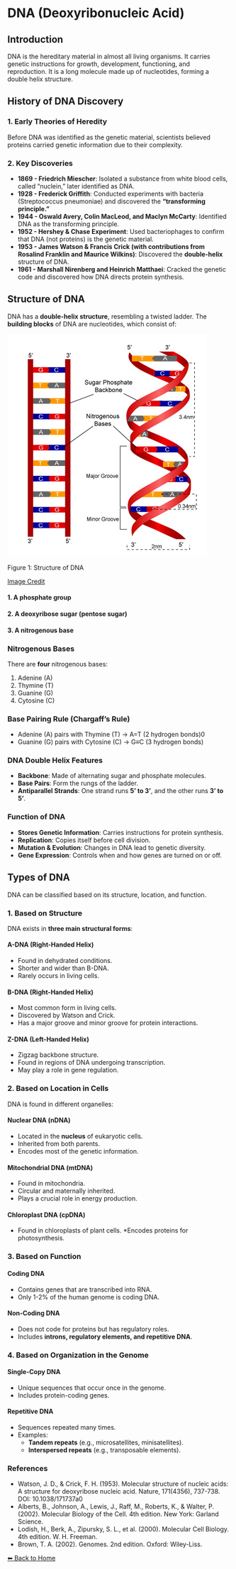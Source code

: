 # DNA (Deoxyribonucleic Acid)

## Introduction

DNA is the hereditary material in almost all living organisms. It
carries genetic instructions for growth, development, functioning, and
reproduction. It is a long molecule made up of nucleotides, forming a
double helix structure.

## History of DNA Discovery

### 1. Early Theories of Heredity

Before DNA was identified as the genetic material, scientists believed
proteins carried genetic information due to their complexity.

### 2. Key Discoveries

-   **1869 - Friedrich Miescher**: Isolated a substance from white blood
    cells, called “nuclein,” later identified as DNA.
-   **1928 - Frederick Griffith**: Conducted experiments with bacteria
    (Streptococcus pneumoniae) and discovered the **“transforming
    principle.”**
-   **1944 - Oswald Avery, Colin MacLeod, and Maclyn McCarty**:
    Identified DNA as the transforming principle.
-   **1952 - Hershey & Chase Experiment**: Used bacteriophages to
    confirm that DNA (not proteins) is the genetic material.
-   **1953 - James Watson & Francis Crick (with contributions from
    Rosalind Franklin and Maurice Wilkins)**: Discovered the
    **double-helix** structure of DNA.
-   **1961 - Marshall Nirenberg and Heinrich Matthaei**: Cracked the
    genetic code and discovered how DNA directs protein synthesis.

## Structure of DNA

DNA has a **double-helix structure**, resembling a twisted ladder. The
**building blocks** of DNA are nucleotides, which consist of:

<img src="Figures/DNA_structure.jpg" alt="Figure 1: Structure of DNA"  />
<p class="caption">
Figure 1: Structure of DNA
</p>

[Image
Credit](https://www2.nau.edu/lrm22/lessons/dna_notes/dna_notes.html)

#### 1. A phosphate group

#### 2. A deoxyribose sugar (pentose sugar)

#### 3. A nitrogenous base

### Nitrogenous Bases

There are **four** nitrogenous bases:

1.  Adenine (A)
2.  Thymine (T)
3.  Guanine (G)
4.  Cytosine (C)

### Base Pairing Rule (Chargaff’s Rule)

-   Adenine (A) pairs with Thymine (T) → A=T (2 hydrogen bonds)0
-   Guanine (G) pairs with Cytosine (C) → G≡C (3 hydrogen bonds)

### DNA Double Helix Features

-   **Backbone**: Made of alternating sugar and phosphate molecules.
-   **Base Pairs**: Form the rungs of the ladder.
-   **Antiparallel Strands**: One strand runs **5’ to 3’**, and the
    other runs **3’ to 5’**.

### Function of DNA

-   **Stores Genetic Information**: Carries instructions for protein
    synthesis.
-   **Replication**: Copies itself before cell division.
-   **Mutation & Evolution**: Changes in DNA lead to genetic diversity.
-   **Gene Expression**: Controls when and how genes are turned on or
    off.

## Types of DNA

DNA can be classified based on its structure, location, and function.

### 1. Based on Structure

DNA exists in **three main structural forms**:

#### A-DNA (Right-Handed Helix)

-   Found in dehydrated conditions.
-   Shorter and wider than B-DNA.
-   Rarely occurs in living cells.

#### B-DNA (Right-Handed Helix)

-   Most common form in living cells.
-   Discovered by Watson and Crick.
-   Has a major groove and minor groove for protein interactions.

#### Z-DNA (Left-Handed Helix)

-   Zigzag backbone structure.
-   Found in regions of DNA undergoing transcription.
-   May play a role in gene regulation.

### 2. Based on Location in Cells

DNA is found in different organelles:

#### Nuclear DNA (nDNA)

-   Located in the **nucleus** of eukaryotic cells.
-   Inherited from both parents.
-   Encodes most of the genetic information.

#### Mitochondrial DNA (mtDNA)

-   Found in mitochondria.
-   Circular and maternally inherited.
-   Plays a crucial role in energy production.

#### Chloroplast DNA (cpDNA)

-   Found in chloroplasts of plant cells. \*Encodes proteins for
    photosynthesis.

### 3. Based on Function

#### Coding DNA

-   Contains genes that are transcribed into RNA.
-   Only 1-2% of the human genome is coding DNA.

#### Non-Coding DNA

-   Does not code for proteins but has regulatory roles.
-   Includes **introns, regulatory elements, and repetitive DNA**.

### 4. Based on Organization in the Genome

#### Single-Copy DNA

-   Unique sequences that occur once in the genome.
-   Includes protein-coding genes.

#### Repetitive DNA

-   Sequences repeated many times.
-   Examples:
    -   **Tandem repeats** (e.g., microsatellites, minisatellites).
    -   **Interspersed repeats** (e.g., transposable elements).

### References

-   Watson, J. D., & Crick, F. H. (1953). Molecular structure of nucleic
    acids: A structure for deoxyribose nucleic acid. Nature, 171(4356),
    737-738. DOI: 10.1038/171737a0
-   Alberts, B., Johnson, A., Lewis, J., Raff, M., Roberts, K., &
    Walter, P. (2002). Molecular Biology of the Cell. 4th edition. New
    York: Garland Science.
-   Lodish, H., Berk, A., Zipursky, S. L., et al. (2000). Molecular Cell
    Biology. 4th edition. W. H. Freeman.
-   Brown, T. A. (2002). Genomes. 2nd edition. Oxford: Wiley-Liss.

[⬅ Back to Home](../index.md)
